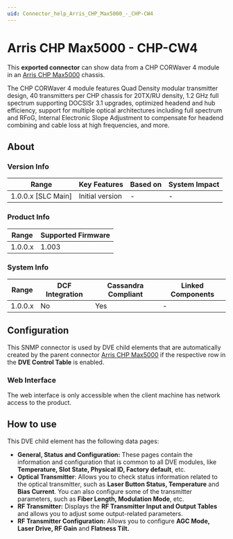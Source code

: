 ```yaml
---
uid: Connector_help_Arris_CHP_Max5000_-_CHP-CW4
---
```


# Arris CHP Max5000 - CHP-CW4

This **exported connector** can show data from a CHP CORWaver 4 module in an [Arris CHP Max5000](xref:Connector_help_Arris_CHP_Max5000) chassis.

The CHP CORWaver 4 module features Quad Density modular transmitter design, 40 transmitters per CHP chassis for 20TX/RU density, 1.2 GHz full spectrum supporting DOCSISr 3.1 upgrades, optimized headend and hub efficiency, support for multiple optical architectures including full spectrum and RFoG, Internal Electronic Slope Adjustment to compensate for headend combining and cable loss at high frequencies, and more.

## About

### Version Info

| Range                | Key Features     | Based on     | System Impact     |
|----------------------|------------------|--------------|-------------------|
| 1.0.0.x [SLC Main]   | Initial version  | -            | -                 |

### Product Info

| Range     | Supported Firmware     |
|-----------|------------------------|
| 1.0.0.x   | 1.003                  |

### System Info

| Range     | DCF Integration     | Cassandra Compliant     | Linked Components     |
|-----------|---------------------|-------------------------|-----------------------|
| 1.0.0.x   | No                  | Yes                     | -                     |

## Configuration

This SNMP connector is used by DVE child elements that are automatically created by the parent connector [Arris CHP Max5000](xref:Connector_help_Arris_CHP_Max5000) if the respective row in the **DVE Control Table** is enabled.

### Web Interface

The web interface is only accessible when the client machine has network access to the product.

## How to use

This DVE child element has the following data pages:

- **General, Status and Configuration:** These pages contain the information and configuration that is common to all DVE modules, like **Temperature, Slot State, Physical ID, Factory default**, etc.
- **Optical Transmitter**: Allows you to check status information related to the optical transmitter, such as **Laser Button Status, Temperature** and **Bias Current**. You can also configure some of the transmitter parameters, such as **Fiber Length, Modulation Mode**, etc.
- **RF Transmitter:** Displays the **RF Transmitter Input and Output Tables** and allows you to adjust some output-related parameters.
- **RF Transmitter Configuration:** Allows you to configure **AGC Mode, Laser Drive, RF Gain** and **Flatness Tilt.**

